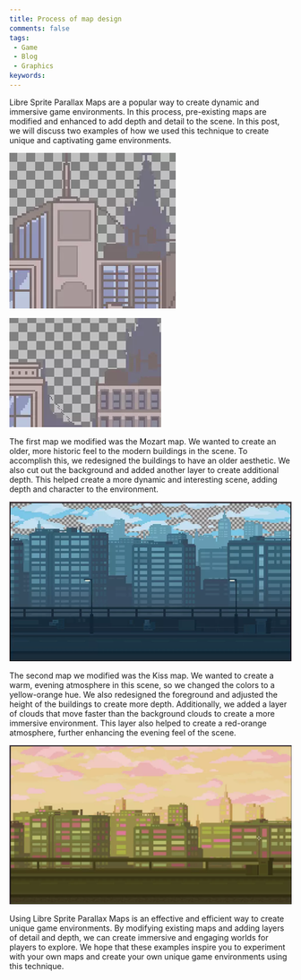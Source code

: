 ```yaml
---
title: Process of map design
comments: false
tags:
 - Game
 - Blog
 - Graphics
keywords:
---
```

Libre Sprite Parallax Maps are a popular way to create dynamic and immersive game environments. In this process, pre-existing maps are modified and enhanced to add depth and detail to the scene. In this post, we will discuss two examples of how we used this technique to create unique and captivating game environments.

![](notes/images/Pasted%20image%2020230504200047.webp)            

![](notes/images/Pasted%20image%2020230504200412.webp)

The first map we modified was the Mozart map. We wanted to create an older, more historic feel to the modern buildings in the scene. To accomplish this, we redesigned the buildings to have an older aesthetic. We also cut out the background and added another layer to create additional depth. This helped create a more dynamic and interesting scene, adding depth and character to the environment.

![](notes/images/Pasted%20image%2020230504195455.webp)

The second map we modified was the Kiss map. We wanted to create a warm, evening atmosphere in this scene, so we changed the colors to a yellow-orange hue. We also redesigned the foreground and adjusted the height of the buildings to create more depth. Additionally, we added a layer of clouds that move faster than the background clouds to create a more immersive environment. This layer also helped to create a red-orange atmosphere, further enhancing the evening feel of the scene.

![](notes/images/Pasted%20image%2020230504193258.webp)

Using Libre Sprite Parallax Maps is an effective and efficient way to create unique game environments. By modifying existing maps and adding layers of detail and depth, we can create immersive and engaging worlds for players to explore. We hope that these examples inspire you to experiment with your own maps and create your own unique game environments using this technique.
